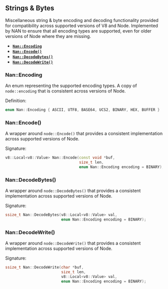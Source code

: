 ## Strings & Bytes

Miscellaneous string & byte encoding and decoding functionality provided for compatibility across supported versions of V8 and Node. Implemented by NAN to ensure that all encoding types are supported, even for older versions of Node where they are missing.

- <a href="#api_nan_encoding"><b><code>Nan::Encoding</code></b></a>
- <a href="#api_nan_encode"><b><code>Nan::Encode()</code></b></a>
- <a href="#api_nan_decode_bytes"><b><code>Nan::DecodeBytes()</code></b></a>
- <a href="#api_nan_decode_write"><b><code>Nan::DecodeWrite()</code></b></a>

<a name="api_nan_encoding"></a>

### Nan::Encoding

An enum representing the supported encoding types. A copy of `node::encoding` that is consistent across versions of Node.

Definition:

```c++
enum Nan::Encoding { ASCII, UTF8, BASE64, UCS2, BINARY, HEX, BUFFER }
```

<a name="api_nan_encode"></a>

### Nan::Encode()

A wrapper around `node::Encode()` that provides a consistent implementation across supported versions of Node.

Signature:

```c++
v8::Local<v8::Value> Nan::Encode(const void *buf,
                                 size_t len,
                                 enum Nan::Encoding encoding = BINARY);
```

<a name="api_nan_decode_bytes"></a>

### Nan::DecodeBytes()

A wrapper around `node::DecodeBytes()` that provides a consistent implementation across supported versions of Node.

Signature:

```c++
ssize_t Nan::DecodeBytes(v8::Local<v8::Value> val,
                         enum Nan::Encoding encoding = BINARY);
```

<a name="api_nan_decode_write"></a>

### Nan::DecodeWrite()

A wrapper around `node::DecodeWrite()` that provides a consistent implementation across supported versions of Node.

Signature:

```c++
ssize_t Nan::DecodeWrite(char *buf,
                         size_t len,
                         v8::Local<v8::Value> val,
                         enum Nan::Encoding encoding = BINARY);
```
